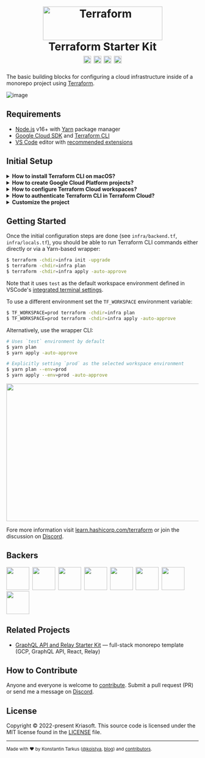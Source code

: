 <h1 align="center">
  <img src="https://www.datocms-assets.com/2885/1620155113-brandhcterraformprimaryattributedcolor.svg" width="313" height="88" alt="Terraform" /><br>
  Terraform Starter Kit
  <br>
  <a href="http://patreon.com/koistya"><img src="https://img.shields.io/badge/dynamic/json?color=%23ff424d&label=Patreon&style=flat-square&query=data.attributes.patron_count&suffix=%20patrons&url=https%3A%2F%2Fwww.patreon.com%2Fapi%2Fcampaigns%2F233228" height="20"></a>
  <a href="https://discord.gg/ZwkR8E3tFm"><img src="https://img.shields.io/discord/643523529131950086?label=Chat&style=flat-square" height="20"></a>
  <a href="https://github.com/kriasoft/terraform-starter-kit/stargazers"><img src="https://img.shields.io/github/stars/kriasoft/terraform-starter-kit.svg?style=social&label=Star&maxAge=3600" height="20"></a>
  <a href="https://twitter.com/koistya"><img src="https://img.shields.io/twitter/follow/koistya.svg?style=social&label=Follow&maxAge=3600" height="20"></a>
</h1>

The basic building blocks for configuring a cloud infrastructure inside of
a monorepo project using [Terraform](https://www.terraform.io/).

![image](https://user-images.githubusercontent.com/197134/151532424-39a65825-5bd3-4730-b2e0-35ec64bb88d3.png)

## Requirements

- [Node.js](https://nodejs.org/en/) v16+ with [Yarn](https://yarnpkg.com/) package manager
- [Google Cloud SDK](https://cloud.google.com/sdk/docs/install) and [Terraform CLI](https://learn.hashicorp.com/tutorials/terraform/install-cli)
- [VS Code](https://code.visualstudio.com/) editor with [recommended extensions](.vscode/extensions.json)

## Initial Setup

<details>
  <summary><b>How to install Terraform CLI on macOS?</b></summary><br>

```bash
$ brew tap hashicorp/tap
$ brew install hashicorp/tap/terraform
$ brew update
$ brew upgrade hashicorp/tap/terraform
$ yarn tf -version
```

</details>

<details>
  <summary><b>How to create Google Cloud Platform projects?</b></summary><br>

Simply navigate to [Google Cloud Resource Manager](https://console.cloud.google.com/cloud-resource-manager)
and create two GCP projects for both `test` (QA) and `prod` (production)
environments, e.g. "example" and "example-test".

Fore more information visit https://cloud.google.com/resource-manager/docs/creating-managing-projects<br>

</details>

<details>
  <summary><b>How to configure Terraform Cloud workspaces?</b></summary><br>

1. Sign in to [Terraform Cloud](https://cloud.hashicorp.com/products/terraform) dashboard.
2. Create or join an organization.
3. Create two workspaces — `app-test` and `app-prod` for test/QA and production environments.
4. In each of these workspaces create an environment variable called `GOOGLE_CREDENTIALS` with the value containing JSON key of a GCP [service account](https://cloud.google.com/iam/docs/service-accounts). Note, this GCP service account needs to have `Owner` or `Editor` + `Service Usage Admin` roles.

For more information visit https://registry.terraform.io/providers/hashicorp/google/latest/docs/guides/provider_reference<br>

</details>

<details>
  <summary><b>How to authenticate Terraform CLI in Terraform Cloud?</b></summary><br>

1. Create a personal or team [API Token](https://learn.hashicorp.com/tutorials/terraform/cloud-login) via [Terraform Cloud](https://app.terraform.io/app/) dashboard → [Settings](https://app.terraform.io/app/settings/tokens).
2. Save API token to the `.terraformrc` file in root of the project:

```
credentials "app.terraform.io" {
  token = "xxxxxx.atlasv1.zzzzzzzzzzzzz"
}
```

**NOTE**: This would allow to using different Terraform credentials per software project if you want to.<br>

</details>

<details>
  <summary><b>Customize the project</b></summary><br>

1. Run `yarn install` to bootstrap `.terraformrc` and `infra/overrides.tf` files
2. Create a [Terraform API Token](https://app.terraform.io/app/settings/tokens) and save it to `.terraformrc` file
3. Update Terraform Cloud organization name in `infra/backend.tf`
4. Update other variables in the `infra/locals.tf` file
5. Ensure that Terraform Cloud workspaces exist and have all the required environment variables
<br>
</details>

## Getting Started

Once the initial configuration steps are done (see `infra/backend.tf`,
`infra/locals.tf`), you should be able to run Terraform CLI commands either
directly or via a Yarn-based wrapper:

```bash
$ terraform -chdir=infra init -upgrade
$ terraform -chdir=infra plan
$ terraform -chdir=infra apply -auto-approve
```

Note that it uses `test` as the default workspace environment defined
in VSCode's [integrated terminal settings](https://github.com/kriasoft/terraform-starter-kit/blob/93d109109d96e59421ebbd760e0e6a1fe6c2e161/.vscode/settings.json#L16-L30).

To use a different environment set the `TF_WORKSPACE` environment variable:

```bash
$ TF_WORKSPACE=prod terraform -chdir=infra plan
$ TF_WORKSPACE=prod terraform -chdir=infra apply -auto-approve
```

Alternatively, use the wrapper CLI:

```bash
# Uses `test` environment by default
$ yarn plan
$ yarn apply -auto-approve

# Explicitly setting `prod` as the selected workspace environment
$ yarn plan --env=prod
$ yarn apply --env=prod -auto-approve
```

<p align="center">
  <a href="https://www.youtube.com/watch?v=tomUWcQ0P3k"><img src="https://user-images.githubusercontent.com/197134/151321818-d47fe54f-c19e-4d4c-9834-c33e589a33e1.png" alt="" width="640" height="360" /></a>
</p>

Fore more information visit [learn.hashicorp.com/terraform](https://learn.hashicorp.com/terraform) or join the discussion on [Discord](https://discord.gg/ZwkR8E3tFm).

## Backers

<a href="https://reactstarter.com/b/1"><img src="https://reactstarter.com/b/1.png" height="60" /></a>&nbsp;&nbsp;<a href="https://reactstarter.com/b/2"><img src="https://reactstarter.com/b/2.png" height="60" /></a>&nbsp;&nbsp;<a href="https://reactstarter.com/b/3"><img src="https://reactstarter.com/b/3.png" height="60" /></a>&nbsp;&nbsp;<a href="https://reactstarter.com/b/4"><img src="https://reactstarter.com/b/4.png" height="60" /></a>&nbsp;&nbsp;<a href="https://reactstarter.com/b/5"><img src="https://reactstarter.com/b/5.png" height="60" /></a>&nbsp;&nbsp;<a href="https://reactstarter.com/b/6"><img src="https://reactstarter.com/b/6.png" height="60" /></a>&nbsp;&nbsp;<a href="https://reactstarter.com/b/7"><img src="https://reactstarter.com/b/7.png" height="60" /></a>&nbsp;&nbsp;<a href="https://reactstarter.com/b/8"><img src="https://reactstarter.com/b/8.png" height="60" /></a>

## Related Projects

- [GraphQL API and Relay Starter Kit](https://github.com/kriasoft/relay-starter-kit) — full-stack monorepo template (GCP, GraphQL API, React, Relay)

## How to Contribute

Anyone and everyone is welcome to [contribute](.github/CONTRIBUTING.md). Submit
a pull request (PR) or send me a message on [Discord](https://discord.gg/ZwkR8E3tFm).

## License

Copyright © 2022-present Kriasoft. This source code is licensed under the MIT license found in the
[LICENSE](LICENSE) file.

---

<sup>Made with ♥ by Konstantin Tarkus ([@koistya](https://twitter.com/koistya), [blog](https://koistya.medium.com/))
and [contributors](https://github.com/kriasoft/terraform-starter-kit/graphs/contributors).</sup>

